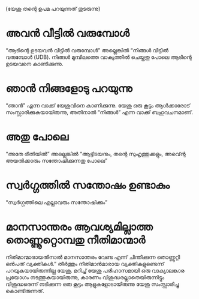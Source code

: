 (യേശു തന്റെ ഉപമ പറയുന്നത് തുടരുന്നു)
# അവൻ വീട്ടിൽ വരുമ്പോൾ
“ആടിന്റെ ഉടയവൻ വീട്ടിൽ വരുമ്പോൾ” അല്ലെങ്കിൽ “നിങ്ങൾ വീട്ടിൽ വരുമ്പോൾ (UDB). നിങ്ങൾ മുമ്പിലത്തെ വാക്യത്തിൽ ചെയ്തതു പോലെ ആടിന്റെ ഉടയവനെ കാണിക്കുന്നു.
# ഞാൻ നിങ്ങളോടു പറയുന്നു
“ഞാൻ” എന്ന വാക്ക് യേശുവിനെ കാണിക്കുന്നു. യേശു ഒരു കൂട്ടം ആൾക്കാരോട് സംസ്സാരിക്കുകയായിരുന്നു, അതിനാൽ “നിങ്ങൾ” എന്ന വാക്ക് ബഹുവചനമാണ്.
# അതു പോലെ
“അതേ രീതിയിൽ” അല്ലെങ്കിൽ “ആട്ടിടയനും, തന്റെ സുഹൃത്തൂക്കളും, അവ്ന്റെ അയൽക്കാരും സന്തോഷിക്കുന്നതു പോലെ” 
# സ്വർഗ്ഗത്തിൽ സന്തോഷം ഉണ്ടാകും
“സ്വർഗ്ഗത്തിലെ എല്ലാവരും സന്തോഷിക്കും”
# മാനസാന്തരം ആവശ്യമില്ലാത്ത തൊണ്ണൂറ്റൊമ്പതു നീതിമാന്മാർ
നിതിമാന്മാരായതിനാൽ മാനസാന്തരം വേണ്ട എന്ന് ചിന്തിക്കുന്ന തൊണ്ണൂറ്റി ഒൻപത് വ്യക്തികൾ.” തീർത്തും നീതിമാൻമാരായ വ്യക്തികളുണ്ടെന്ന് പറയുകയായിരുന്നില്ല യേശു. മറിച്ച് യേശു പരിഹാസമായി ഒരു വാക്യാലങ്കാര പ്രയോഗം നടത്തുകയായിരുന്നു, കാരണം വിശുദ്ധരല്ലാതെയിരുന്നിട്ടും വിശുദ്ധരെന്ന്  നടിക്കുന്ന ഒരു കൂട്ടം ആളുകളോടായിരുന്നു യേശു സംസ്സാരിച്ചു കൊണ്ടിരുന്നത്.
